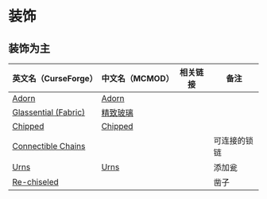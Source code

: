 # 装饰

## 装饰为主

| 英文名（CurseForge）                                                                    | 中文名（MCMOD）                                  | 相关链接 | 备注         |
| --------------------------------------------------------------------------------------- | ------------------------------------------------ | -------- | ------------ |
| [Adorn](https://www.curseforge.com/minecraft/mc-mods/adorn)                             | [Adorn](https://www.mcmod.cn/class/1848.html)    |          |              |
| [Glassential (Fabric)](https://www.curseforge.com/minecraft/mc-mods/glassential-fabric) | [精致玻璃](https://www.mcmod.cn/class/1769.html) |          |              |
| [Chipped](https://www.curseforge.com/minecraft/mc-mods/chipped)                         | [Chipped](https://www.mcmod.cn/class/4726.html)  |          |              |
| [Connectible Chains](https://www.curseforge.com/minecraft/mc-mods/connectible-chains)   |                                                  |          | 可连接的锁链 |
| [Urns](https://www.curseforge.com/minecraft/mc-mods/urns)                               | [Urns](https://www.mcmod.cn/class/5364.html)     |          | 添加瓮       |
| [Re-chiseled](https://www.curseforge.com/minecraft/mc-mods/rechiseled)                  |                                                  |          | 凿子         |
